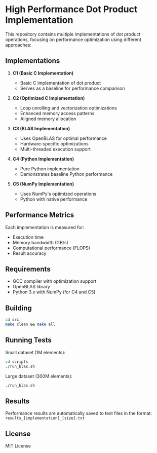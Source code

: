 # High Performance Dot Product Implementation

This repository contains multiple implementations of dot product operations, focusing on performance optimization using different approaches:

## Implementations

1. **C1 (Basic C Implementation)**
   - Basic C implementation of dot product
   - Serves as a baseline for performance comparison

2. **C2 (Optimized C Implementation)**
   - Loop unrolling and vectorization optimizations
   - Enhanced memory access patterns
   - Aligned memory allocation

3. **C3 (BLAS Implementation)**
   - Uses OpenBLAS for optimal performance
   - Hardware-specific optimizations
   - Multi-threaded execution support

4. **C4 (Python Implementation)**
   - Pure Python implementation
   - Demonstrates baseline Python performance

5. **C5 (NumPy Implementation)**
   - Uses NumPy's optimized operations
   - Python with native performance

## Performance Metrics

Each implementation is measured for:
- Execution time
- Memory bandwidth (GB/s)
- Computational performance (FLOPS)
- Result accuracy

## Requirements

- GCC compiler with optimization support
- OpenBLAS library
- Python 3.x with NumPy (for C4 and C5)

## Building

```bash
cd src
make clean && make all
```

## Running Tests

Small dataset (1M elements):
```bash
cd scripts
./run_blas.sh
```

Large dataset (300M elements):
```bash
./run_blas.sh
```

## Results

Performance results are automatically saved to text files in the format:
`results_[implementation]_[size].txt`

## License

MIT License 